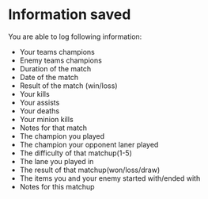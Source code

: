 # Information saved #
You are able to log following information:
  * Your teams champions
  * Enemy teams champions
  * Duration of the match
  * Date of the match
  * Result of the match (win/loss)
  * Your kills
  * Your assists
  * Your deaths
  * Your minion kills
  * Notes for that match
  * The champion you played
  * The champion your opponent laner played
  * The difficulty of that matchup(1-5)
  * The lane you played in
  * The result of that matchup(won/loss/draw)
  * The items you and your enemy started with/ended with
  * Notes for this matchup